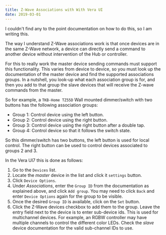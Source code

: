 ```yaml
---
title: Z-Wave Associations with With Vera UI
date: 2019-03-01
---
```


I couldn't find any to the point documentation on how to do this,
so I am writing this.

The way I understand Z-Wave associations work is that once devices
are in the same Z-Wave network, a device can directly send
a command to another device without intervention of the Hub
or controller.

For this to really work the master device sending commands must
support this functionality.  This varies from device to device,
so you must look up the documentation of the master device and
find the supported associations groups.  In a nutshell, you look-up
what each association group is for, and then you add to that group
the slave devices that will receive the Z-wave commands from the
master.

So for example, a `TKB-Home TZ55D` Wall mounted dimmer/switch
with two buttons has the
following association groups:

- Group 1: Control device using the left button.
- Group 2: Control device using the right button.
- Group 3: Control device using the right button after a double tap.
- Group 4: Control device so that it follows the switch state.

So this dimmer/switch has two buttons, the left button is used for
local control.  The right button can be used to control devices
associated to groups 2 and 3.

In the Vera UI7 this is done as follows:

1. Go to the `Devices` list.
2. Locate the *master* device in the list and click it `settings`
   button.
3. Click `Device Options`.
4. Under *Associations*, enter the `Group ID` from the documentation
   as explained above, and click `Add group`.
   You may need to click `Back` and enter `Device Options` again
   for the group to be visible.
5. Once the desired `Group ID` is available, click on the `Set`
   button.
6. Click the Z-Wave devices checkbox to add them to the group.
   Leave the entry field next to the device is to enter sub-device
   ids.  This is used for multichannel devices.  For example, an
   RGBW controller may have multiple channels to control the
   different color LEDs.  Check the *slave* device documentation
   for the valid sub-channel IDs to use.



